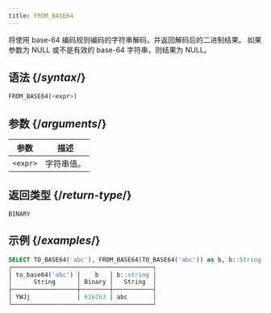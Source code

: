 ```yaml
---
title: FROM_BASE64
---
```


将使用 base-64 编码规则编码的字符串解码，并返回解码后的二进制结果。
如果参数为 NULL 或不是有效的 base-64 字符串，则结果为 NULL。

## 语法 {/*syntax*/}

```sql
FROM_BASE64(<expr>)
```

## 参数 {/*arguments*/}

| 参数      | 描述           |
|-----------|----------------|
| `<expr>`  | 字符串值。     |

## 返回类型 {/*return-type*/}

`BINARY`

## 示例 {/*examples*/}

```sql
SELECT TO_BASE64('abc'), FROM_BASE64(TO_BASE64('abc')) as b, b::String;
┌───────────────────────────────────────┐
│ to_base64('abc') │    b   │ b::string │
│      String      │ Binary │   String  │
├──────────────────┼────────┼───────────┤
│ YWJj             │ 616263 │ abc       │
└───────────────────────────────────────┘
```